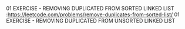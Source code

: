 01 EXERCISE - REMOVING DUPLICATED FROM SORTED LINKED LIST :https://leetcode.com/problems/remove-duplicates-from-sorted-list/
01 EXERCISE - REMOVING DUPLICATED FROM UNSORTED LINKED LIST
